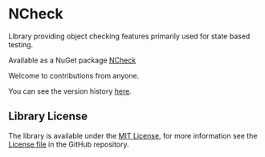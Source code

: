NCheck
======

Library providing object checking features primarily used for state based testing.

Available as a NuGet package [NCheck](https://www.nuget.org/packages/NCheck/)

Welcome to contributions from anyone.

You can see the version history [here](RELEASE_NOTES.md).

## Library License

The library is available under the [MIT License](http://en.wikipedia.org/wiki/MIT_License), for more information see the [License file][1] in the GitHub repository.

 [1]: https://github.com/phatcher/NCheck/License.md

